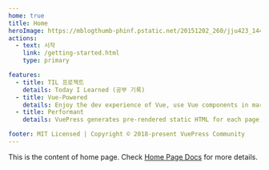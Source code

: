 ```yaml
---
home: true
title: Home
heroImage: https://mblogthumb-phinf.pstatic.net/20151202_260/jju423_1449058382856rckgl_PNG/qqjzZi7ajs.png?type=w800
actions:
  - text: 시작
    link: /getting-started.html
    type: primary

features:
  - title: TIL 프로젝트
    details: Today I Learned (공부 기록)
  - title: Vue-Powered
    details: Enjoy the dev experience of Vue, use Vue components in markdown, and develop custom themes with Vue.
  - title: Performant
    details: VuePress generates pre-rendered static HTML for each page, and runs as an SPA once a page is loaded.

footer: MIT Licensed | Copyright © 2018-present VuePress Community
---
```


This is the content of home page. Check [Home Page Docs][default-theme-home] for more details.

[default-theme-home]: https://vuejs.press/reference/default-theme/frontmatter.html#home-page
